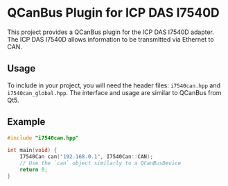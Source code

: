 # QCanBus Plugin for ICP DAS I7540D

This project provides a QCanBus plugin for the ICP DAS I7540D adapter. The ICP DAS I7540D allows information to be transmitted via Ethernet to CAN.

## Usage

To include in your project, you will need the header files: `i7540can.hpp` and `i7540can_global.hpp`. The interface and usage are similar to QCanBus from Qt5.

## Example

```cpp
#include "i7540can.hpp"

int main(void) {
    I7540Can can("192.168.0.1", I7540Can::CAN);
    // Use the `can` object similarly to a QCanBusDevice
    return 0;
}
```
